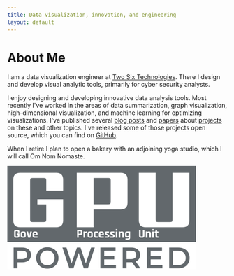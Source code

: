 ```yaml
---
title: Data visualization, innovation, and engineering
layout: default
---
```


# About Me

I am a data visualization engineer at [Two Six Technologies](https://www.twosixtech.com). There I design and develop visual analytic tools, primarily for cyber security analysts.

I enjoy designing and developing innovative data analysis tools. Most recently I've worked in the areas of data summarization, graph visualization, high-dimensional visualization, and machine learning for optimizing visualizations. I've published several [blog posts](/blogs/) and [papers](/publications/) about [projects](/projects/) on these and other topics. I've released some of those projects open source, which you can find on [GitHub](https://github.com/rpgove).

When I retire I plan to open a bakery with an adjoining yoga studio, which I will call Om Nom Nomaste.

![GPU: Gove Processing Unit powered](/assets/images/gpu-powered.svg)